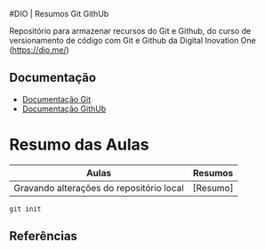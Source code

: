 
#DIO | Resumos Git GithUb

Repositório para armazenar recursos do Git e Github, do curso de versionamento de código com Git e Github da Digital Inovation One (https://dio.me/)

## Documentação
- [Documentação Git](https:git-scm.com/doc)
- [Documentação GithUb](https://docs.github.com/)

# Resumo das Aulas

| Aulas  |  Resumos  |
|--------|-----------|
|Gravando alterações do repositório local | [Resumo]

```
git init

```
## Referências 

<!---
cleberoliveira88/cleberoliveira88 is a ✨ special ✨ repository because its `README.md` (this file) appears on your GitHub profile.
You can click the Preview link to take a look at your changes.
--->
